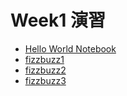 # Week1 演習

- [Hello World Notebook](https://colab.research.google.com/drive/1hstqNO9wKPO-1yN7jCGJodwwhb67c2aJ)
- [fizzbuzz1](https://colab.research.google.com/drive/1PE97X3sR-LWRfAaNmOD4JE89586hoCmv)
- [fizzbuzz2](https://colab.research.google.com/drive/1ym6ofhHY3NfT2QRt9Tq1qhD38ZTPfz2-)
- [fizzbuzz3](https://colab.research.google.com/drive/1NYMcCX8uc9I7JcDJBfIb7-upQTw8amj2)
